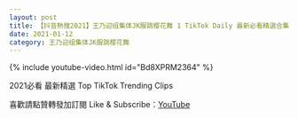 ```yaml
---
layout: post
title: 【抖音熱搜2021】王乃迎组集体JK服跳樱花舞 1 TikTok Daily 最新必看精選合集2021 01 12
date: 2021-01-12
category: 王乃迎组集体JK服跳樱花舞
---
```


{% include youtube-video.html id="Bd8XPRM2364" %}

2021必看 最新精選 Top TikTok Trending Clips

喜歡請點贊轉發加訂閱 Like & Subscribe：[YouTube](https://www.youtube.com/channel/UCAoR7VcanIPd04uEq_GIylA/videos)

